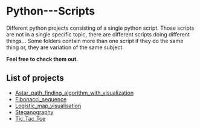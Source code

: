 # Python---Scripts
Different python projects consisting of a single python script.
Those scripts are not in a single specific topic, there are different scripts doing different things...
Some folders contain more than one script if they do the same thing or,
they are variation of the same subject.

**Feel free to check them out.**

## List of projects
* [Astar_path_finding_algorithm_with_visualization](https://github.com/SSketcher/Python---Scripts/tree/master/Astar_path_finding_algorithm_with_visualization)
* [Fibonacci_sequence](https://github.com/SSketcher/Python---Scripts/tree/master/Fibonacci_sequence)
* [Logistic_map_visualisation](https://github.com/SSketcher/Python---Scripts/tree/master/Logistic_map_visualisation)
* [Steganography](https://github.com/SSketcher/Python---Scripts/tree/master/Steganography)
* [Tic_Tac_Toe](https://github.com/SSketcher/Python---Scripts/tree/master/Tic_Tac_Toe)

